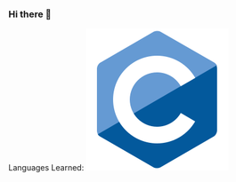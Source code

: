 ### Hi there 👋

Languages Learned:
<img src="https://raw.githubusercontent.com/devicons/devicon/master/icons/c/c-original.svg" size="20" />
